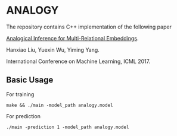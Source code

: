 # ANALOGY
The repository contains C++ implementation of the following paper

[Analogical Inference for Multi-Relational Embeddings](https://arxiv.org/abs/1705.02426).

Hanxiao Liu, Yuexin Wu, Yiming Yang.

International Conference on Machine Learning, ICML 2017.


## Basic Usage
For training
```
make && ./main -model_path analogy.model
```
For prediction
```
./main -prediction 1 -model_path analogy.model
```
